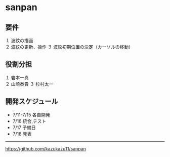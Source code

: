 # sanpan  

## 要件  
１ 波紋の描画   
２ 波紋の更新、操作
３ 波紋初期位置の決定（カーソルの移動） 
  
## 役割分担  
１ 岩本一真    
２ 山崎泰貴
３ 杉村太一   
  
## 開発スケジュール  
* 7/11-7/15  各自開発  
* 7/16  統合,テスト  
* 7/17  予備日
* 7/18  発表
  
***
<https://github.com/kazukazu11/sanpan>
